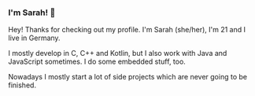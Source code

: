 ### I'm Sarah! 🖤

Hey! Thanks for checking out my profile. I'm Sarah (she/her), I'm 21 and I live in Germany.

I mostly develop in C, C++ and Kotlin, but I also work with Java and JavaScript sometimes. I do some embedded stuff, too.

Nowadays I mostly start a lot of side projects which are never going to be finished.
